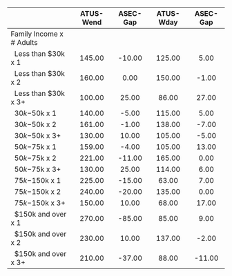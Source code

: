 
|                      |    ATUS-Wend |     ASEC-Gap |    ATUS-Wday |     ASEC-Gap |
| -------------------- | :----------: | :----------: | :----------: | :----------: |
| Family Income x # Adults |              |              |              |              |
| &nbsp;&nbsp;Less than $30k x 1 |       145.00 |       -10.00 |       125.00 |         5.00 |
| &nbsp;&nbsp;Less than $30k x 2 |       160.00 |         0.00 |       150.00 |        -1.00 |
| &nbsp;&nbsp;Less than $30k x 3+ |       100.00 |        25.00 |        86.00 |        27.00 |
| &nbsp;&nbsp;$30k-$50k x 1 |       140.00 |        -5.00 |       115.00 |         5.00 |
| &nbsp;&nbsp;$30k-$50k x 2 |       161.00 |        -1.00 |       138.00 |        -7.00 |
| &nbsp;&nbsp;$30k-$50k x 3+ |       130.00 |        10.00 |       105.00 |        -5.00 |
| &nbsp;&nbsp;$50k-$75k x 1 |       159.00 |        -4.00 |       105.00 |        13.00 |
| &nbsp;&nbsp;$50k-$75k x 2 |       221.00 |       -11.00 |       165.00 |         0.00 |
| &nbsp;&nbsp;$50k-$75k x 3+ |       130.00 |        25.00 |       114.00 |         6.00 |
| &nbsp;&nbsp;$75k-$150k x 1 |       225.00 |       -15.00 |        63.00 |         7.00 |
| &nbsp;&nbsp;$75k-$150k x 2 |       240.00 |       -20.00 |       135.00 |         0.00 |
| &nbsp;&nbsp;$75k-$150k x 3+ |       150.00 |        10.00 |        68.00 |        17.00 |
| &nbsp;&nbsp;$150k and over x 1 |       270.00 |       -85.00 |        85.00 |         9.00 |
| &nbsp;&nbsp;$150k and over x 2 |       230.00 |        10.00 |       137.00 |        -2.00 |
| &nbsp;&nbsp;$150k and over x 3+ |       210.00 |       -37.00 |        88.00 |       -11.00 |

